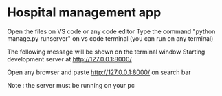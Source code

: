 # Hospital management app

Open the files on VS code or any code editor
Type the command "python manage.py runserver" on vs code terminal (you can run on any terminal)

The following message will be shown on the terminal window
Starting development server at http://127.0.0.1:8000/

Open any browser and paste http://127.0.0.1:8000/ on search bar

Note : the server must be running on your pc 
